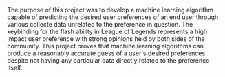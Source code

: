 The purpose of this project was to develop a machine learning algorithm capable of predicting the desired user preferences of an end user through various collecte data unrelated to the preference in question. The keybinding for the flash ability in League of Legends represents a high impact user preference with strong opinions held by both sides of the community. This project proves that machine learning algorithms can produce a reasonably accurate guess of a user's desired preferences despite not having any particular data directly related to the preference itself.
